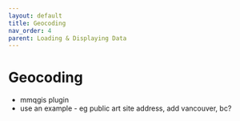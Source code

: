 ```yaml
---
layout: default
title: Geocoding
nav_order: 4
parent: Loading & Displaying Data
---
```

# Geocoding
- mmqgis plugin 
- use an example - eg public art site address, add vancouver, bc? 
